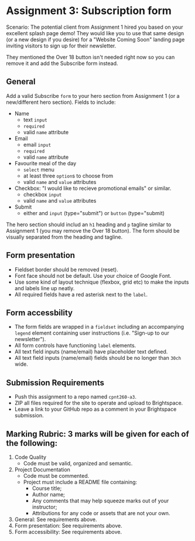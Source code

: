 # Assignment 3: Subscription form
Scenario: The potential client from Assignment 1 hired you based on your excellent splash page demo! They would like you to use that same design (or a new design if you desire) for a "Website Coming Soon" landing page inviting visitors to sign up for their newsletter.

They mentioned the Over 18 button isn't needed right now so you can remove it and add the Subscribe form instead.

## General
Add a valid Subscribe `form` to your hero section from Assignment 1 (or a new/different hero section). Fields to include:
- Name
  - text `input`
  - `required`
  - valid `name` attribute
- Email
  - email `input`
  - `required`
  - valid `name` attribute
- Favourite meal of the day
  - `select` menu
  - at least three `option`s to choose from
  - valid `name` and `value` attributes
- Checkbox: "I would like to recieve promotional emails" or similar.
  - checkbox `input`
  - valid `name` and `value` attributes
- Submit
  - either and `input` (type="submit") or `button` (type="submit)

The hero section should includ an `h1` heading and `p` tagline similar to Assignment 1 (you may remove the Over 18 button). The form should be visually separated from the heading and tagline.

## Form presentation
- Fieldset border should be removed (reset).
- Font face should not be default. Use your choice of Google Font.
- Use some kind of layout technique (flexbox, grid etc) to make the inputs and labels line up neatly.
- All required fields have a red asterisk next to the `label`.

## Form accessbility
- The form fields are wrapped in a `fieldset` including an accompanying `legend` element containing user instructions (i.e. "Sign-up to our newsletter"). 
- All form controls have functioning `label` elements.
- All text field inputs (name/email) have placeholder text defined.
- All text field inputs (name/email) fields should be no longer than `30ch` wide.

## Submission Requirements
- Push this assignment to a repo named `cpnt260-a3`.
- ZIP all files required for the site to operate and upload to Brightspace. 
- Leave a link to your GitHub repo as a comment in your Brightspace submission.

## Marking Rubric: 3 marks will be given for each of the following:
1. Code Quality
    - Code must be valid, organized and semantic.
2. Project Documentation
    - Code must be commented.
    - Project must include a README file containing:
        - Course title;
        - Author name;
        - Any comments that may help squeeze marks out of your instructor;
        - Attributions for any code or assets that are not your own.
3. General: See requirements above.
4. Form presentation: See requirements above.
5. Form accessibility: See requirements above.